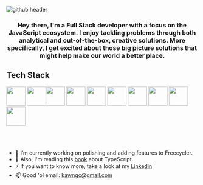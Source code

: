 
![github header](https://user-images.githubusercontent.com/25979741/131256497-f5484937-3aad-45fb-9d7e-21339b479146.png)


<h3 align="center">Hey there, 
I'm a Full Stack developer with a focus on the JavaScript ecosystem. 
I enjoy tackling problems through both analytical and out-of-the-box, creative solutions.
More specifically, I get excited about those big picture solutions that might help make our world a better place.
</h3>

<h2 >Tech Stack</h2>

<img src="https://user-images.githubusercontent.com/25979741/131257086-908c1251-3dc8-4796-93cb-195883bfef2d.png" height="50" display="inline-block"> <img src="https://user-images.githubusercontent.com/25979741/131257087-2497d830-0327-42e6-bc99-4a8e12fed0a6.png" height="50" display="inline-block"><img src="https://user-images.githubusercontent.com/25979741/131257075-1725bce5-0c0c-4ec0-8b03-9c40ff1015f8.png" height="50" display="inline-block"> 
<img src="https://user-images.githubusercontent.com/25979741/131257046-d52df44a-04f7-4998-9c78-6d9e3fd70991.png" height="50" display="inline-block"> <img src="https://user-images.githubusercontent.com/25979741/131257053-63be68af-0bca-4991-9c8c-950d0e7f82a1.jpg" height="50" display="inline-block"> <img src="https://user-images.githubusercontent.com/25979741/131257055-81e40f13-07fd-46f8-94a4-605b24f878c3.png" height="50" display="inline-block"> <img src="https://user-images.githubusercontent.com/25979741/131257061-b09f4170-e0f0-4097-8703-2f9ddfe80144.png" height="50" display="inline-block"> <img src="https://user-images.githubusercontent.com/25979741/131257062-177559f1-8506-465f-850a-f6b9521d5bca.jpg" height="50" display="inline-block"> <img src="https://user-images.githubusercontent.com/25979741/131257063-6703d466-1a22-4420-b3df-569b15894b5f.png" height="50" display="inline-block"> <img src="https://user-images.githubusercontent.com/25979741/131257064-308c6db4-f04f-47e8-8b90-b9e1cdc93f73.png" height="50" display="inline-block"> 

<br></br>
- 🔭 I’m currently working on polishing and adding features to Freecycler. 
- 🌱 Also, I'm reading this [book](https://github.com/basarat/typescript-book) about TypeScript.
- ⚡ If you want to know more, take a look at my [Linkedin](https://www.linkedin.com/in/gconsonni)
- 📫 Good 'ol email:  [kawngc@gmail.com](kawngc@gmail.com)
<!--
**joleencfh/joleencfh** is a ✨ _special_ ✨ repository because its `README.md` (this file) appears on your GitHub profile.


- 🔭 I’m currently working on ...
- 🌱 I’m currently learning ...
- 👯 I’m looking to collaborate on ...
- 🤔 I’m looking for help with ...
- 💬 Ask me about ...
- 📫 How to reach me: ...
- 😄 Pronouns: ...
- ⚡ Fun fact: ...

[![Anurag's GitHub stats](https://github-readme-stats.vercel.app/api?username=joleencfh)](https://github.com/anuraghazra/github-readme-stats)
-->
